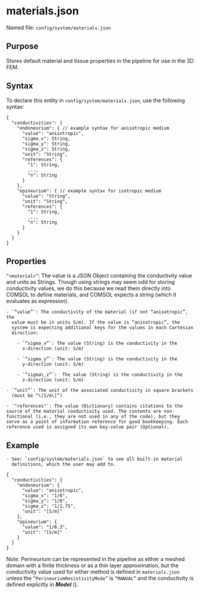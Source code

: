
# materials.json

Named file: `config/system/materials.json`

## Purpose
Stores default material and tissue properties in the
  pipeline for use in the 3D FEM.

## Syntax
To declare this entity in `config/system/materials.json`, use
  the following syntax:
  ```
  {
    "conductivities": {
      "endoneurium": { // example syntax for anisotropic medium
        "value": "anisotropic",
        "sigma_x": String,
        "sigma_y": String,
        "sigma_z": String,
        "unit": "String",
        "references": {
          "1": String,
          ...,
          "n": String
        }
      },
      "epineurium": { // example syntax for isotropic medium
        "value": "String",
        "unit": "String",
        "references": {
          "1": String,
          ...,
          "n": String
        }
      }
    }
  }
  ```
## Properties

  `“<material>”`: The value is a JSON Object containing the conductivity
  value and units as Strings. Though using strings may seem odd for
  storing conductivity values, we do this because we read them directly
  into COMSOL to define materials, and COMSOL expects a string (which it
  evaluates as expression).

    - `“value”`: The conductivity of the material (if not “anisotropic”, the
      value must be in units S/m). If the value is “anisotropic”, the
      system is expecting additional keys for the values in each Cartesian
      direction:

        - `“sigma_x”`: The value (String) is the conductivity in the
          x-direction (unit: S/m)

        - `“sigma_y”`: The value (String) is the conductivity in the
          y-direction (unit: S/m)

        - `“sigma\_z”`:  The value (String) is the conductivity in the
          z-direction (unit: S/m)

    - `“unit”`: The unit of the associated conductivity in square brackets
      (must be “\[S/m\]”)

    - `"references"`: The value (Dictionary) contains citations to the source of the material conductivity used. The contents are non-functional (i.e., they are not used in any of the code), but they serve as a point of information reference for good bookkeeping. Each reference used is assigned its own key-value pair (Optional).

  <!-- end list -->

## Example

  <!-- end list -->

    - See: `config/system/materials.json` to see all built-in material
      definitions, which the user may add to.

  ```
  {
    "conductivities": {
      "endoneurium": {
        "value": "anisotropic",
        "sigma_x": "1/6",
        "sigma_y": "1/6",
        "sigma_z": "1/1.75",
        "unit": "[S/m]"
      },
      "epineurium": {
        "value": "1/6.3",
        "unit": "[S/m]"
      }
    }
  }
  ```

  Note: Perineurium can be represented in the pipeline as either a meshed
  domain with a finite thickness or as a thin layer approximation, but the
  conductivity value used for either method is defined in `materials.json`
  unless the `“PerineuriumResistivityMode”` is `“MANUAL”` and the conductivity
  is defined explicitly in ***Model*** ([](S28-Definition-of-perineurium)).
